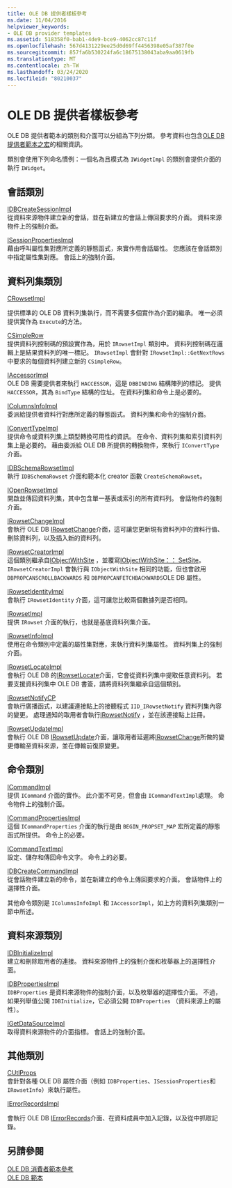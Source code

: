 ```yaml
---
title: OLE DB 提供者樣板參考
ms.date: 11/04/2016
helpviewer_keywords:
- OLE DB provider templates
ms.assetid: 518358f0-bab1-4de9-bce9-4062cc87c11f
ms.openlocfilehash: 567d4131229ee25d0d69ff4456398e05af387f0e
ms.sourcegitcommit: 857fa6b530224fa6c18675138043aba9aa0619fb
ms.translationtype: MT
ms.contentlocale: zh-TW
ms.lasthandoff: 03/24/2020
ms.locfileid: "80210037"
---
```

# <a name="ole-db-provider-templates-reference"></a>OLE DB 提供者樣板參考

OLE DB 提供者範本的類別和介面可以分組為下列分類。 參考資料也包含[OLE DB 提供者範本之宏](../../data/oledb/macros-for-ole-db-provider-templates.md)的相關資訊。

類別會使用下列命名慣例：一個名為且模式為 `IWidgetImpl` 的類別會提供介面的執行 `IWidget`。

## <a name="session-classes"></a>會話類別

[IDBCreateSessionImpl](../../data/oledb/idbcreatesessionimpl-class.md)<br/>
從資料來源物件建立新的會話，並在新建立的會話上傳回要求的介面。 資料來源物件上的強制介面。

[ISessionPropertiesImpl](../../data/oledb/isessionpropertiesimpl-class.md)<br/>
藉由呼叫屬性集對應所定義的靜態函式，來實作用會話屬性。 您應該在會話類別中指定屬性集對應。 會話上的強制介面。

## <a name="rowset-classes"></a>資料列集類別

[CRowsetImpl](../../data/oledb/crowsetimpl-class.md)

提供標準的 OLE DB 資料列集執行，而不需要多個實作為介面的繼承。 唯一必須提供實作為 `Execute`的方法。

[CSimpleRow](../../data/oledb/csimplerow-class.md)<br/>
提供資料列控制碼的預設實作為，用於 `IRowsetImpl` 類別中。 資料列控制碼在邏輯上是結果資料列的唯一標記。 `IRowsetImpl` 會針對 `IRowsetImpl::GetNextRows`中要求的每個資料列建立新的 `CSimpleRow`。

[IAccessorImpl](../../data/oledb/iaccessorimpl-class.md)<br/>
OLE DB 需要提供者來執行 `HACCESSOR`，這是 `DBBINDING` 結構陣列的標記。 提供 `HACCESSOR`，其為 `BindType` 結構的位址。 在資料列集和命令上是必要的。

[IColumnsInfoImpl](../../data/oledb/icolumnsinfoimpl-class.md)<br/>
委派給提供者資料行對應所定義的靜態函式。 資料列集和命令的強制介面。

[IConvertTypeImpl](../../data/oledb/iconverttypeimpl-class.md)<br/>
提供命令或資料列集上類型轉換可用性的資訊。 在命令、資料列集和索引資料列集上是必要的。 藉由委派給 OLE DB 所提供的轉換物件，來執行 `IConvertType` 介面。

[IDBSchemaRowsetImpl](../../data/oledb/idbschemarowsetimpl-class.md)<br/>
執行 `IDBSchemaRowset` 介面和範本化 creator 函數 `CreateSchemaRowset`。

[IOpenRowsetImpl](../../data/oledb/iopenrowsetimpl-class.md)<br/>
開啟並傳回資料列集，其中包含單一基表或索引的所有資料列。 會話物件的強制介面。

[IRowsetChangeImpl](../../data/oledb/irowsetchangeimpl-class.md)<br/>
會執行 OLE DB [IRowsetChange](/previous-versions/windows/desktop/ms715790(v=vs.85))介面，這可讓您更新現有資料列中的資料行值、刪除資料列，以及插入新的資料列。

[IRowsetCreatorImpl](../../data/oledb/irowsetcreatorimpl-class.md)<br/>
這個類別繼承自[IObjectWithSite](/windows/win32/api/ocidl/nn-ocidl-iobjectwithsite) ，並覆寫[IObjectWithSite：： SetSite](/windows/win32/api/ocidl/nf-ocidl-iobjectwithsite-setsite)。 `IRowsetCreatorImpl` 會執行與 `IObjectWithSite` 相同的功能，但也會啟用 `DBPROPCANSCROLLBACKWARDS` 和 `DBPROPCANFETCHBACKWARDS`OLE DB 屬性。

[IRowsetIdentityImpl](../../data/oledb/irowsetidentityimpl-class.md)<br/>
會執行 `IRowsetIdentity` 介面，這可讓您比較兩個數據列是否相同。

[IRowsetImpl](../../data/oledb/irowsetimpl-class.md)<br/>
提供 `IRowset` 介面的執行，也就是基底資料列集介面。

[IRowsetInfoImpl](../../data/oledb/irowsetinfoimpl-class.md)<br/>
使用在命令類別中定義的屬性集對應，來執行資料列集屬性。 資料列集上的強制介面。

[IRowsetLocateImpl](../../data/oledb/irowsetlocateimpl-class.md)<br/>
會執行 OLE DB 的[IRowsetLocate](/previous-versions/windows/desktop/ms721190(v=vs.85))介面，它會從資料列集中提取任意資料列。 若要支援資料列集中 OLE DB 書簽，請將資料列集繼承自這個類別。

[IRowsetNotifyCP](../../data/oledb/irowsetnotifycp-class.md)<br/>
會執行廣播函式，以建議連接點上的接聽程式 `IID_IRowsetNotify` 資料列集內容的變更。 處理通知的取用者會執行[IRowsetNotify](/previous-versions/windows/desktop/ms712959(v=vs.85)) ，並在該連接點上註冊。

[IRowsetUpdateImpl](../../data/oledb/irowsetupdateimpl-class.md)<br/>
會執行 OLE DB [IRowsetUpdate](/previous-versions/windows/desktop/ms714401(v=vs.85))介面，讓取用者延遲將[IRowsetChange](/previous-versions/windows/desktop/ms715790(v=vs.85))所做的變更傳輸至資料來源，並在傳輸前復原變更。

## <a name="command-classes"></a>命令類別

[ICommandImpl](../../data/oledb/icommandimpl-class.md)<br/>
提供 `ICommand` 介面的實作。 此介面不可見，但會由 `ICommandTextImpl`處理。 命令物件上的強制介面。

[ICommandPropertiesImpl](../../data/oledb/icommandpropertiesimpl-class.md)<br/>
這個 `ICommandProperties` 介面的執行是由 `BEGIN_PROPSET_MAP` 宏所定義的靜態函式所提供。 命令上的必要。

[ICommandTextImpl](../../data/oledb/icommandtextimpl-class.md)<br/>
設定、儲存和傳回命令文字。 命令上的必要。

[IDBCreateCommandImpl](../../data/oledb/idbcreatecommandimpl-class.md)<br/>
從會話物件建立新的命令，並在新建立的命令上傳回要求的介面。 會話物件上的選擇性介面。

其他命令類別是 `IColumnsInfoImpl` 和 `IAccessorImpl`，如上方的資料列集類別一節中所述。

## <a name="data-source-classes"></a>資料來源類別

[IDBInitializeImpl](../../data/oledb/idbinitializeimpl-class.md)<br/>
建立和刪除取用者的連接。 資料來源物件上的強制介面和枚舉器上的選擇性介面。

[IDBPropertiesImpl](../../data/oledb/idbpropertiesimpl-class.md)<br/>
`IDBProperties` 是資料來源物件的強制介面，以及枚舉器的選擇性介面。 不過，如果列舉值公開 `IDBInitialize`，它必須公開 `IDBProperties` （資料來源上的屬性）。

[IGetDataSourceImpl](../../data/oledb/igetdatasourceimpl-class.md)<br/>
取得資料來源物件的介面指標。 會話上的強制介面。

## <a name="other-classes"></a>其他類別

[CUtlProps](../../data/oledb/cutlprops-class.md)<br/>
會針對各種 OLE DB 屬性介面（例如 `IDBProperties`、`ISessionProperties`和 `IRowsetInfo`）來執行屬性。

[IErrorRecordsImpl](../../data/oledb/ierrorrecordsimpl-class.md)

會執行 OLE DB [IErrorRecords](/previous-versions/windows/desktop/ms718112(v=vs.85))介面、在資料成員中加入記錄，以及從中抓取記錄。

## <a name="see-also"></a>另請參閱

[OLE DB 消費者範本參考](../../data/oledb/ole-db-consumer-templates-reference.md)<br/>
[OLE DB 範本](../../data/oledb/ole-db-templates.md)
